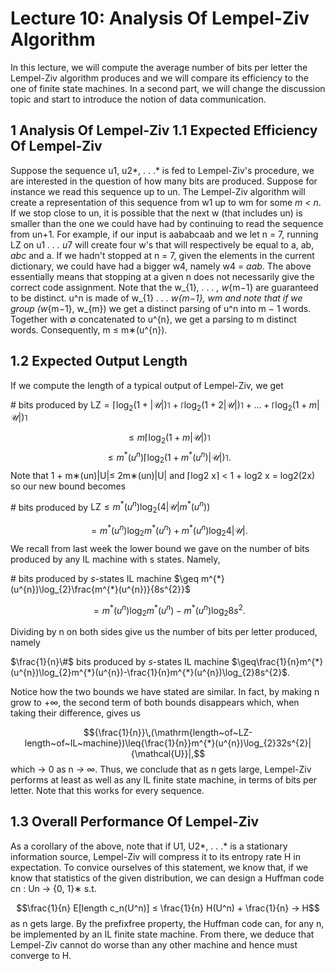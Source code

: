 # Lecture 10: Analysis Of Lempel-Ziv Algorithm

In this lecture, we will compute the average number of bits per letter the Lempel-Ziv algorithm produces and we will compare its efficiency to the one of finite state machines. In a second part, we will change the discussion topic and start to introduce the notion of data communication.

## 1 Analysis Of Lempel-Ziv 1.1 Expected Efficiency Of Lempel-Ziv

Suppose the sequence u1, u2*, . . .* is fed to Lempel-Ziv's procedure, we are interested in the question of how many bits are produced. Suppose for instance we read this sequence up to un. The Lempel-Ziv algorithm will create a representation of this sequence from w1 up to wm for some *m < n*. If we stop close to un, it is possible that the next w (that includes un) is smaller than the one we could have had by continuing to read the sequence from un+1. For example, if our input is aababcaab and we let n = 7, running LZ on u1 *. . . u*7 will create four w's that will respectively be equal to a, ab, *abc* and a. If we hadn't stopped at n = 7, given the elements in the current dictionary, we could have had a bigger w4, namely w4 = *aab*. The above essentially means that stopping at a given n does not necessarily give the correct code assignment. Note that the w_{1}*, . . . , w*{m−1} are guaranteed to be distinct. u^n is made of w_{1} *. . . w*_{m−1}, wm and note that if we group (w_{m−1}, w_{m})
we get a distinct parsing of u^n into m − 1 words. Together with ∅ concatenated to u^{n}, we get a parsing to m distinct words. Consequently, m ≤ m∗(u^{n}).

## 1.2 Expected Output Length

If we compute the length of a typical output of Lempel-Ziv, we get

$\#$ bits produced by $\text{LZ}=\lceil\log_{2}(1+|\mathcal{U}|)\rceil+\lceil\log_{2}(1+2|\mathcal{U}|)\rceil+\ldots+\lceil\log_{2}(1+m|\mathcal{U}|)\rceil$

$$\leq m\lceil\log_{2}(1+m|\mathcal{U}|)\rceil$$ $$\leq m^{*}(u^{n})\lceil\log_{2}(1+m^{*}(u^{n})|\mathcal{U}|)\rceil.$$
Note that 1 + m∗(un)|U|≤ 2m∗(un)|U| and ⌈log2 x⌉ < 1 + log2 x = log2(2x) so our new bound becomes

$\#$ bits produced by $\mathrm{LZ}\leq m^{*}(u^{n})\log_{2}(4|\mathcal{U}|m^{*}(u^{n}))$

$$=m^{*}(u^{n})\log_{2}m^{*}(u^{n})+m^{*}(u^{n})\log_{2}4|\mathcal{U}|.$$
We recall from last week the lower bound we gave on the number of bits produced by any IL machine with s states. Namely,

$\#$ bits produced by $s$-states IL machine $\geq m^{*}(u^{n})\log_{2}\frac{m^{*}(u^{n})}{8s^{2}}$

$$=m^{*}(u^{n})\log_{2}m^{*}(u^{n})-m^{*}(u^{n})\log_{2}8s^{2}.$$

Dividing by n on both sides give us the number of bits per letter produced, namely

$\frac{1}{n}\#$ bits produced by $s$-states IL machine $\geq\frac{1}{n}m^{*}(u^{n})\log_{2}m^{*}(u^{n})-\frac{1}{n}m^{*}(u^{n})\log_{2}8s^{2}$.

Notice how the two bounds we have stated are similar. In fact, by making n grow to +∞, the second term of both bounds disappears which, when taking their difference, gives us

$${\frac{1}{n}}\,(\mathrm{length~of~LZ-length~of~IL~machine})\leq{\frac{1}{n}}m^{*}(u^{n})\log_{2}32s^{2}|{\mathcal{U}}|,$$
which → 0 as n *→ ∞*. Thus, we conclude that as n gets large, Lempel-Ziv performs at least as well as any IL finite state machine, in terms of bits per letter. Note that this works for every sequence.

## 1.3 Overall Performance Of Lempel-Ziv

As a corollary of the above, note that if U1, U2*, . . .* is a stationary information source, Lempel-Ziv will compress it to its entropy rate H in expectation. To convice ourselves of this statement, we know that, if we know that statistics of the given distribution, we can design a Huffman code cn : Un → {0, 1}∗ s.t.

$$\frac{1}{n} E[length c_n(U^n)] ≤ \frac{1}{n} H(U^n) + \frac{1}{n} → H$$ as n gets large. By the prefixfree property, the Huffman code can, for any n, be implemented by an IL finite state machine. From there, we deduce that Lempel-Ziv cannot do worse than any other machine and hence must converge to H.